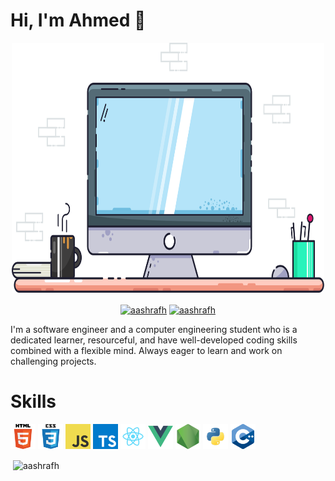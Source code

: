 # Hi, I'm Ahmed 👋
<p align="center">

  <img src="https://github.com/aashrafh/aashrafh/blob/master/pc.svg" alt="PC" width="500" height="400">
  
</p>
<p align="center">
 <a href="https://linkedin.com/in/aashrafh" target="blank"><img align="center" src="https://cdn.jsdelivr.net/npm/simple-icons@3.0.1/icons/linkedin.svg" alt="aashrafh" height="30" width="30"/></a>
<a href="https://twitter.com/aashrafh" target="blank"><img align="center" src="https://cdn.jsdelivr.net/npm/simple-icons@3.0.1/icons/twitter.svg" alt="aashrafh" height="30" width="30" /></a>
</p>
I'm a software engineer and a computer engineering student who is a dedicated learner, resourceful, and have well-developed coding skills combined with a flexible mind. Always eager to learn and work on challenging projects. 

# Skills
<p align="left">
  <img height="40" src="https://raw.githubusercontent.com/github/explore/80688e429a7d4ef2fca1e82350fe8e3517d3494d/topics/html/html.png">
  <img height="40" src="https://raw.githubusercontent.com/github/explore/80688e429a7d4ef2fca1e82350fe8e3517d3494d/topics/css/css.png">
  <img height="40" src="https://raw.githubusercontent.com/github/explore/80688e429a7d4ef2fca1e82350fe8e3517d3494d/topics/javascript/javascript.png">
  <img height="40" src="https://raw.githubusercontent.com/github/explore/80688e429a7d4ef2fca1e82350fe8e3517d3494d/topics/typescript/typescript.png">
  <img height="40" src="https://raw.githubusercontent.com/github/explore/80688e429a7d4ef2fca1e82350fe8e3517d3494d/topics/react/react.png">
  <img height="40" src="https://raw.githubusercontent.com/github/explore/80688e429a7d4ef2fca1e82350fe8e3517d3494d/topics/vue/vue.png">
  <img height="40" src="https://raw.githubusercontent.com/github/explore/80688e429a7d4ef2fca1e82350fe8e3517d3494d/topics/nodejs/nodejs.png">
  <img height="40" src="https://raw.githubusercontent.com/github/explore/80688e429a7d4ef2fca1e82350fe8e3517d3494d/topics/python/python.png">
  <img height="40" src="https://raw.githubusercontent.com/github/explore/80688e429a7d4ef2fca1e82350fe8e3517d3494d/topics/cpp/cpp.png">
  
  <p>&nbsp;<img align="center" src="https://github-readme-stats.vercel.app/api?username=aashrafh&show_icons=true" alt="aashrafh" /></p>
